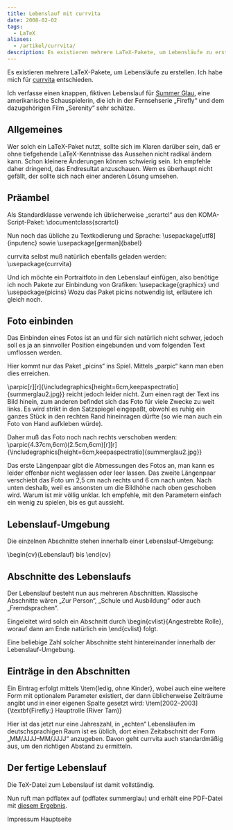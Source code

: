 ```yaml
---
title: Lebenslauf mit currvita
date: 2008-02-02
tags:
  - LaTeX
aliases:
  - /artikel/currvita/
description: Es existieren mehrere LaTeX-Pakete, um Lebensläufe zu erstellen. Ich habe mich für currvita entschieden.
---
```

Es existieren mehrere LaTeX-Pakete, um Lebensläufe zu erstellen. Ich habe mich für [currvita](http://www.ctan.org/tex-archive/macros/latex/contrib/currvita/) entschieden.

Ich verfasse einen knappen, fiktiven Lebenslauf für [Summer Glau](http://www.summerglau.co.uk/), eine amerikanische Schauspielerin, die ich in der Fernsehserie „Firefly“ und dem dazugehörigen Film „Serenity“ sehr schätze.

## Allgemeines

Wer solch ein LaTeX-Paket nutzt, sollte sich im Klaren darüber sein, daß er ohne tiefgehende LaTeX-Kenntnisse das Aussehen nicht radikal ändern kann. Schon kleinere Änderungen können schwierig sein. Ich empfehle daher dringend, das Endresultat anzuschauen. Wem es überhaupt nicht gefällt, der sollte sich nach einer anderen Lösung umsehen.

## Präambel

Als Standardklasse verwende ich üblicherweise „scrartcl“ aus den KOMA-Script-Paket: \documentclass{scrartcl}

Nun noch das übliche zu Textkodierung und Sprache: \usepackage[utf8]{inputenc} sowie \usepackage[german]{babel}

currvita selbst muß natürlich ebenfalls geladen werden: \usepackage{currvita}

Und ich möchte ein Portraitfoto in den Lebenslauf einfügen, also benötige ich noch Pakete zur Einbindung von Grafiken: \usepackage{graphicx} und \usepackage{picins}
Wozu das Paket picins notwendig ist, erläutere ich gleich noch.

## Foto einbinden

Das Einbinden eines Fotos ist an und für sich natürlich nicht schwer, jedoch soll es ja an sinnvoller Position eingebunden und vom folgenden Text umflossen werden.

Hier kommt nur das Paket „picins“ ins Spiel. Mittels „parpic“ kann man eben dies erreichen.

\parpic[r][r]{\includegraphics[height=6cm,keepaspectratio]{summerglau2.jpg}} reicht jedoch leider nicht. Zum einen ragt der Text ins Bild hinein, zum anderen befindet sich das Foto für viele Zwecke zu weit links. Es wird strikt in den Satzspiegel eingepaßt, obwohl es ruhig ein ganzes Stück in den rechten Rand hineinragen dürfte (so wie man auch ein Foto von Hand aufkleben würde).

Daher muß das Foto noch nach rechts verschoben werden:
\parpic(4.37cm,6cm)(2.5cm,6cm)[r][r]{\includegraphics[height=6cm,keepaspectratio]{summerglau2.jpg}}

Das erste Längenpaar gibt die Abmessungen des Fotos an, man kann es leider offenbar nicht weglassen oder leer lassen. Das zweite Längenpaar verschiebt das Foto um 2,5 cm nach rechts und 6 cm nach unten. Nach unten deshalb, weil es ansonsten um die Bildhöhe nach oben geschoben wird. Warum ist mir völlig unklar. Ich empfehle, mit den Parametern einfach ein wenig zu spielen, bis es gut aussieht.

## Lebenslauf-Umgebung

Die einzelnen Abschnitte stehen innerhalb einer Lebenslauf-Umgebung:

\begin{cv}{Lebenslauf} bis \end{cv}

## Abschnitte des Lebenslaufs

Der Lebenslauf besteht nun aus mehreren Abschnitten. Klassische Abschnitte wären „Zur Person“, „Schule und Ausbildung“ oder auch „Fremdsprachen“.

Eingeleitet wird solch ein Abschnitt durch \begin{cvlist}{Angestrebte Rolle}, worauf dann am Ende natürlich ein \end{cvlist} folgt.

Eine beliebige Zahl solcher Abschnitte steht hintereinander innerhalb der Lebenslauf-Umgebung.

## Einträge in den Abschnitten

Ein Eintrag erfolgt mittels \item{ledig, ohne Kinder}, wobei auch eine weitere Form mit optionalem Parameter existiert, der dann üblicherweise Zeiträume angibt und in einer eigenen Spalte gesetzt wird:
\item[2002–2003]{\textbf{Firefly:} Hauptrolle (River Tam)}

Hier ist das jetzt nur eine Jahreszahl, in „echten“ Lebensläufen im deutschsprachigen Raum ist es üblich, dort einen Zeitabschnitt der Form „MM/JJJJ–MM/JJJJ“ anzugeben. Davon geht currvita auch standardmäßig aus, um den richtigen Abstand zu ermitteln.

## Der fertige Lebenslauf

Die TeX-Datei zum Lebenslauf ist damit vollständig.

Nun ruft man pdflatex auf (pdflatex summerglau) und erhält eine PDF-Datei mit [diesem Ergebnis](https://bear-images.sfo2.cdn.digitaloceanspaces.com/th/summerglau.pdf).

Impressum Hauptseite

